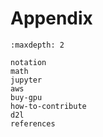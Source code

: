 # Appendix


```toc
:maxdepth: 2

notation
math
jupyter
aws
buy-gpu
how-to-contribute
d2l
references
```
